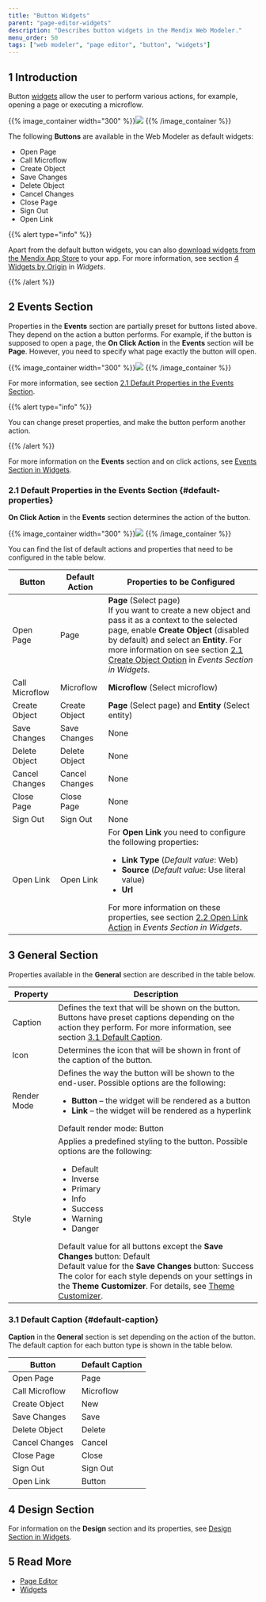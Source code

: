```yaml
---
title: "Button Widgets"
parent: "page-editor-widgets"
description: "Describes button widgets in the Mendix Web Modeler."
menu_order: 50
tags: ["web modeler", "page editor", "button", "widgets"]
---
```


## 1 Introduction 

Button [widgets](page-editor-widgets) allow the user to perform various actions, for example, opening a page or executing a microflow. 

{{% image_container width="300" %}}![](attachments/page-editor-widgets-buttons/button-widgets.png)
{{% /image_container %}}

The following **Buttons** are available in the Web Modeler as default widgets:

* Open Page
* Call Microflow
* Create Object
* Save Changes
* Delete Object
* Cancel Changes
* Close Page
* Sign Out
* Open Link

{{% alert type="info" %}}

Apart from the default button widgets, you can also [download widgets from the Mendix App Store](https://appstore.home.mendix.com/index3.html) to your app. For more information, see section [4 Widgets by Origin](page-editor-widgets#widgets-by-origin) in *Widgets*.

{{% /alert %}}

## 2 Events Section

Properties in the **Events** section are partially preset for buttons listed above. They depend on the action a button performs. For example, if the button is supposed to open a page, the **On Click Action** in the **Events** section will be **Page**. However, you need to specify what page exactly the button will open. 

{{% image_container width="300" %}}![](attachments/page-editor-widgets-buttons/events-section-page-button.png)
{{% /image_container %}}

For more information, see section [2.1 Default Properties in the Events Section](#default-properties). 

{{% alert type="info" %}}

You can change preset properties, and make the button perform another action. 

{{% /alert %}}

For more information on the **Events** section and on click actions, see [Events Section in Widgets](page-editor-widgets-events-section).

### 2.1 Default Properties in the Events Section {#default-properties}

**On Click Action** in the **Events** section determines the action of the button. 

{{% image_container width="300" %}}![](attachments/page-editor-widgets-buttons/events-section.png)
{{% /image_container %}}

You can find the list of default actions and properties that need to be configured in the table below. 

| Button         | Default Action | Properties to be Configured                                  |
| -------------- | -------------- | ------------------------------------------------------------ |
| Open Page      | Page           | **Page** (Select page) <br />If you want to create a new object and pass it as a context to the selected page, enable **Create Object** (disabled by default) and select an **Entity**. For more information on see section [2.1 Create Object Option](page-editor-widgets-events-section#create-object-option) in *Events Section in Widgets*. |
| Call Microflow | Microflow      | **Microflow** (Select microflow)                             |
| Create Object  | Create Object  | **Page** (Select page) and **Entity** (Select entity)        |
| Save Changes   | Save Changes   | None                                                         |
| Delete Object  | Delete Object  | None                                                         |
| Cancel Changes | Cancel Changes | None                                                         |
| Close Page     | Close Page     | None                                                         |
| Sign Out       | Sign Out       | None                                                         |
| Open Link      | Open Link      | For **Open Link** you need to configure the following properties: <ul><li>**Link Type** (*Default value*: Web)</li><li>**Source** (*Default value*: Use literal value)</li><li>**Url**</li></ul> For more information on these properties, see section [2.2 Open Link Action](page-editor-widgets-events-section#open-link-action) in *Events Section in Widgets*. |

## 3 General Section

Properties available in the **General** section are described in the table below.

| Property    | Description                                                  |
| ----------- | ------------------------------------------------------------ |
| Caption     | Defines the text that will be shown on the button. Buttons have preset captions depending on the action they perform. For more information, see section [3.1 Default Caption](#default-caption). |
| Icon        | Determines the icon that will be shown in front of the caption of the button. |
| Render Mode | Defines the way the button will be shown to the end-user. Possible options are the following: <ul><li>**Button** – the widget will be rendered as a button</li><li>**Link** – the widget will be rendered as a hyperlink</li></ul>Default render mode: Button |
| Style       | Applies a predefined styling to the button. Possible options are the following: <ul><li>Default</li><li>Inverse</li><li>Primary</li><li>Info</li><li>Success</li><li>Warning</li><li>Danger</li></ul>Default value for all buttons except the **Save Changes** button: Default<br />Default value for the **Save Changes** button: Success<br />The color for each style depends on your settings in the **Theme Customizer**. For details, see [Theme Customizer](theme-customizer). |

### 3.1 Default Caption {#default-caption}

**Caption** in the **General** section is set depending on the action of the button. The default caption for each button type is shown in the table below. 

| Button         | Default Caption |
| -------------- | --------------- |
| Open Page      | Page            |
| Call Microflow | Microflow       |
| Create Object  | New             |
| Save Changes   | Save            |
| Delete Object  | Delete          |
| Cancel Changes | Cancel          |
| Close Page     | Close           |
| Sign Out       | Sign Out        |
| Open Link      | Button          |

## 4 Design Section

For information on the **Design** section and its properties, see [Design Section in Widgets](page-editor-widgets-design-section).

## 5 Read More

* [Page Editor](page-editor) 
* [Widgets](page-editor-widgets)
